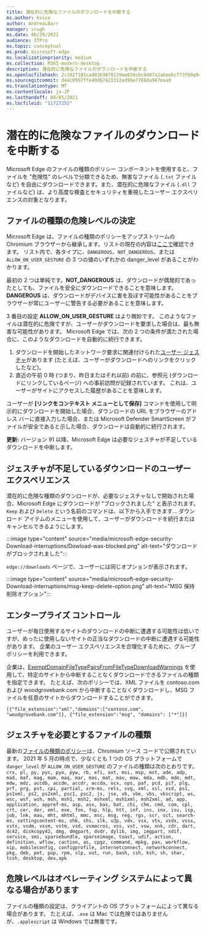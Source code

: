 ```yaml
---
title: 潜在的に危険なファイルのダウンロードを中断する
ms.author: kvice
author: AndreaLBarr
manager: srugh
ms.date: 06/29/2021
audience: ITPro
ms.topic: conceptual
ms.prod: microsoft-edge
ms.localizationpriority: medium
ms.collection: M365-modern-desktop
description: 潜在的に危険なファイルのダウンロードを中断する
ms.openlocfilehash: 2c2827185cad83b3878139ee82dcbc8407a2a6eebcf73f69a9481430c29f3db9
ms.sourcegitcommit: d44c0997ffe40d67421312ed96e7766da947eaa0
ms.translationtype: MT
ms.contentlocale: ja-JP
ms.lasthandoff: 08/05/2021
ms.locfileid: "11727252"
---
```

# <a name="interrupting-downloads-of-potentially-dangerous-files"></a>潜在的に危険なファイルのダウンロードを中断する

Microsoft Edge のファイルの種類のポリシー コンポーネントを使用すると、ファイルを "危険性" のレベルで分類できるため、無害なファイル (`.txt` ファイルなど) を自由にダウンロードできます。また、潜在的に危険なファイル (`.dll` ファイルなど) は、より高度な検査とセキュリティを重視したユーザー エクスペリエンスの対象となります。

## <a name="determining-the-danger-level-of-a-file-type"></a>ファイルの種類の危険レベルの決定

Microsoft Edge は、ファイルの種類のポリシーをアップストリームの Chromium ブラウザーから継承します。リストの現在の内容は[ここで](https://source.chromium.org/chromium/chromium/src/+/main:components/safe_browsing/core/resources/download_file_types.asciipb)確認できます。 リスト内で、各タイプに、`DANGEROUS`、`NOT_DANGEROUS`、または `ALLOW_ON_USER_GESTURE` の 3 つの値のいずれかの danger_level があることがわかります。

最初の 2 つは単純です。**NOT_DANGEROUS** は、ダウンロードが偶発的であったとしても、ファイルを安全にダウンロードできることを意味します。 **DANGEROUS** は、ダウンロードがデバイスに害を及ぼす可能性があることをブラウザーが常にユーザーに警告する必要があることを意味します。

3 番目の設定 **ALLOW_ON_USER_GESTURE** はより微妙です。 このようなファイルは潜在的に危険ですが、ユーザーがダウンロードを要求した場合は、最も無害な可能性があります。 Microsoft Edge では、次の 2 つの条件が満たされた場合に、このようなダウンロードを自動的に続行できます。

1. ダウンロードを開始したネットワーク要求に関連付けられた[ユーザー ジェスチャ](https://textslashplain.com/2020/05/18/browser-basics-user-gestures/)があります (たとえば、ユーザーがダウンロードへのリンクをクリックしたなど)。
2. 直近の午前 0 時 (つまり、昨日またはそれ以前) の前に、参照元 (ダウンロードにリンクしているページ) への事前訪問が記録されています。 これは、ユーザーがサイトにアクセスした履歴があることを意味します。

ユーザーが **[リンクをコンテキスト メニューとして保存]** コマンドを使用して明示的にダウンロードを開始した場合、ダウンロードの URL をブラウザーのアドレス バーに直接入力した場合、または Microsoft Defender SmartScreen がファイルが安全であると示した場合、ダウンロードは自動的に続行されます。

**更新:** バージョン 91 以降、Microsoft Edge は必要なジェスチャが不足しているダウンロードを中断します。

## <a name="user-experience-for-downloads-lacking-gestures"></a>ジェスチャが不足しているダウンロードのユーザー エクスペリエンス

潜在的に危険な種類のダウンロードが、必要なジェスチャなしで開始された場合、Microsoft Edge にダウンロードが "ブロックされました" と表示されます。 `Keep` および `Delete` という名前のコマンドは、以下から入手できます... ダウンロード アイテムのメニューを使用して、ユーザーがダウンロードを続行またはキャンセルできるようにします。

:::image type="content" source="media/microsoft-edge-security-Download-interruptions/Dowload-was-blocked.png" alt-text="ダウンロードがブロックされました":::

`edge://downloads` ページで、ユーザーには同じオプションが表示されます。

:::image type="content" source="media/microsoft-edge-security-Download-interruptions/msg-keep-delete-option.png" alt-text="MSG 保持削除オプション":::

## <a name="enterprise-controls"></a>エンタープライズ コントロール

ユーザーが毎日使用するサイトのダウンロードの中断に遭遇する可能性は低いですが、めったに使用しないサイトの正当なダウンロードの中断に遭遇する可能性があります。 企業のユーザー エクスペリエンスを合理化するために、グループ ポリシーを利用できます。

企業は、[ExemptDomainFileTypePairsFromFileTypeDownloadWarnings](/deployedge/microsoft-edge-policies#exemptdomainfiletypepairsfromfiletypedownloadwarnings) を使用して、特定のサイトから中断することなくダウンロードできるファイルの種類を指定できます。 たとえば、次のポリシーでは、XML ファイルを contoso.com および woodgrovebank.com から中断することなくダウンロードし、MSG ファイルを任意のサイトからダウンロードすることができます。

`[{"file_extension":"xml","domains":["contoso.com", "woodgrovebank.com"]},
{"file_extension":"msg", "domains": ["*"]}]`

## <a name="file-types-requiring-a-gesture"></a>ジェスチャを必要とするファイルの種類

最新の[ファイルの種類のポリシー](https://source.chromium.org/chromium/chromium/src/+/main:components/safe_browsing/core/resources/download_file_types.asciipb)は、Chromium ソース コードで公開されています。 2021 年 5 月の時点で、少なくとも 1 つの OS プラットフォームで `danger_level` が `ALLOW_ON_USER_GESTURE` のファイルの種類は次のとおりです。
`crx, pl, py, pyc, pyo, pyw, rb, efi, oxt, msi, msp, mst, ade, adp, mad, maf, mag, mam, maq, mar, mas, mat, mav, maw, mda, mdb, mde, mdt, mdw, mdz, accdb, accde, accdr, accda, ocx, ops, paf, pcd, pif, plg, prf, prg, pst, cpi, partial, xrm-ms, rels, svg, xml, xsl, xsd, ps1, ps1xml, ps2, ps2xml, psc1, psc2, js, jse, vb, vbe, vbs, vbscript, ws, wsc, wsf, wsh, msh, msh1, msh2, mshxml, msh1xml, msh2xml, ad, app, application, appref-ms, asp, asx, bas, bat, chi, chm, cmd, com, cpl, crt, cer, der, eml, exe, fon, fxp, hlp, htt, inf, ins, inx, isu, isp, job, lnk, mau, mht, mhtml, mmc, msc, msg, reg, rgs, scr, sct, search-ms, settingcontent-ms, shb, shs, slk, u3p, vdx, vsx, vtx, vsdx, vssx, vstx, vsdm, vssm, vstm, vsd, vsmacros, vss, vst, vsw, xnk, cdr, dart, dc42, diskcopy42, dmg, dmgpart, dvdr, dylib, img, imgpart, ndif, service, smi, sparsebundle, sparseimage, toast, udif, action, definition, wflow, caction, as, cpgz, command, mpkg, pax, workflow, xip, mobileconfig, configprofile, internetconnect, networkconnect, pkg, deb, pet, pup, rpm, slp, out, run, bash, csh, ksh, sh, shar, tcsh, desktop, dex,apk`

## <a name="danger-level-may-vary-by-operating-system"></a>危険レベルはオペレーティング システムによって異なる場合があります

ファイルの種類の設定は、クライアントの OS プラットフォームによって異なる場合があります。 たとえば、`.exe` は Mac では危険ではありませんが、`.applescript` は Windows では無害です。

